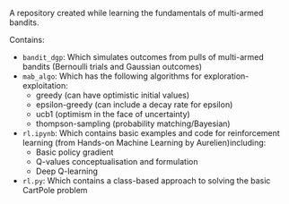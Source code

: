 A repository created while learning the fundamentals of multi-armed bandits.

Contains:
- `bandit_dgp`: Which simulates outcomes from pulls of multi-armed bandits (Bernoulli trials and Gaussian outcomes)
- `mab_algo`: Which has the following algorithms for exploration-exploitation:
  - greedy (can have optimistic initial values)
  - epsilon-greedy (can include a decay rate for epsilon)
  - ucb1 (optimism in the face of uncertainty)
  - thompson-sampling (probability matching/Bayesian)
- `rl.ipynb`: Which contains basic examples and code for reinforcement learning (from Hands-on Machine Learning by Aurelien)including:
  - Basic policy gradient
  - Q-values conceptualisation and formulation
  - Deep Q-learning
- `rl.py`: Which contains a class-based approach to solving the basic CartPole problem